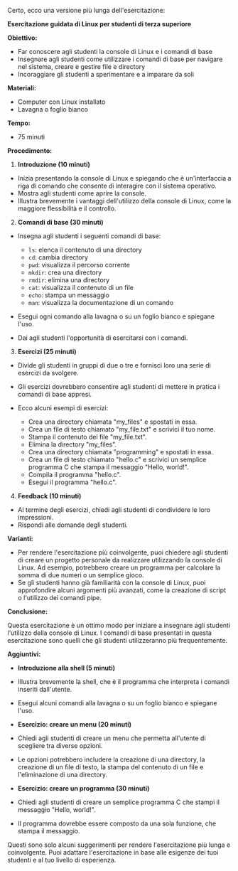 Certo, ecco una versione più lunga dell'esercitazione:

**Esercitazione guidata di Linux per studenti di terza superiore**

**Obiettivo:**

- Far conoscere agli studenti la console di Linux e i comandi di base
- Insegnare agli studenti come utilizzare i comandi di base per navigare nel sistema, creare e gestire file e directory
- Incoraggiare gli studenti a sperimentare e a imparare da soli

**Materiali:**

- Computer con Linux installato
- Lavagna o foglio bianco

**Tempo:**

- 75 minuti

**Procedimento:**

1. **Introduzione (10 minuti)**

- Inizia presentando la console di Linux e spiegando che è un'interfaccia a riga di comando che consente di interagire con il sistema operativo.
- Mostra agli studenti come aprire la console.
- Illustra brevemente i vantaggi dell'utilizzo della console di Linux, come la maggiore flessibilità e il controllo.

2. **Comandi di base (30 minuti)**

- Insegna agli studenti i seguenti comandi di base:
    
    - `ls`: elenca il contenuto di una directory
    - `cd`: cambia directory
    - `pwd`: visualizza il percorso corrente
    - `mkdir`: crea una directory
    - `rmdir`: elimina una directory
    - `cat`: visualizza il contenuto di un file
    - `echo`: stampa un messaggio
    - `man`: visualizza la documentazione di un comando
- Esegui ogni comando alla lavagna o su un foglio bianco e spiegane l'uso.
    
- Dai agli studenti l'opportunità di esercitarsi con i comandi.
    

3. **Esercizi (25 minuti)**

- Divide gli studenti in gruppi di due o tre e fornisci loro una serie di esercizi da svolgere.
    
- Gli esercizi dovrebbero consentire agli studenti di mettere in pratica i comandi di base appresi.
    
- Ecco alcuni esempi di esercizi:
    
    - Crea una directory chiamata "my_files" e spostati in essa.
    - Crea un file di testo chiamato "my_file.txt" e scrivici il tuo nome.
    - Stampa il contenuto del file "my_file.txt".
    - Elimina la directory "my_files".
    - Crea una directory chiamata "programming" e spostati in essa.
    - Crea un file di testo chiamato "hello.c" e scrivici un semplice programma C che stampa il messaggio "Hello, world!".
    - Compila il programma "hello.c".
    - Esegui il programma "hello.c".

4. **Feedback (10 minuti)**

- Al termine degli esercizi, chiedi agli studenti di condividere le loro impressioni.
- Rispondi alle domande degli studenti.

**Varianti:**

- Per rendere l'esercitazione più coinvolgente, puoi chiedere agli studenti di creare un progetto personale da realizzare utilizzando la console di Linux. Ad esempio, potrebbero creare un programma per calcolare la somma di due numeri o un semplice gioco.
- Se gli studenti hanno già familiarità con la console di Linux, puoi approfondire alcuni argomenti più avanzati, come la creazione di script o l'utilizzo dei comandi pipe.

**Conclusione:**

Questa esercitazione è un ottimo modo per iniziare a insegnare agli studenti l'utilizzo della console di Linux. I comandi di base presentati in questa esercitazione sono quelli che gli studenti utilizzeranno più frequentemente.

**Aggiuntivi:**

- **Introduzione alla shell (5 minuti)**
    
- Illustra brevemente la shell, che è il programma che interpreta i comandi inseriti dall'utente.
    
- Esegui alcuni comandi alla lavagna o su un foglio bianco e spiegane l'uso.
    
- **Esercizio: creare un menu (20 minuti)**
    
- Chiedi agli studenti di creare un menu che permetta all'utente di scegliere tra diverse opzioni.
    
- Le opzioni potrebbero includere la creazione di una directory, la creazione di un file di testo, la stampa del contenuto di un file e l'eliminazione di una directory.
    
- **Esercizio: creare un programma (30 minuti)**
    
- Chiedi agli studenti di creare un semplice programma C che stampi il messaggio "Hello, world!".
    
- Il programma dovrebbe essere composto da una sola funzione, che stampa il messaggio.
    

Questi sono solo alcuni suggerimenti per rendere l'esercitazione più lunga e coinvolgente. Puoi adattare l'esercitazione in base alle esigenze dei tuoi studenti e al tuo livello di esperienza.